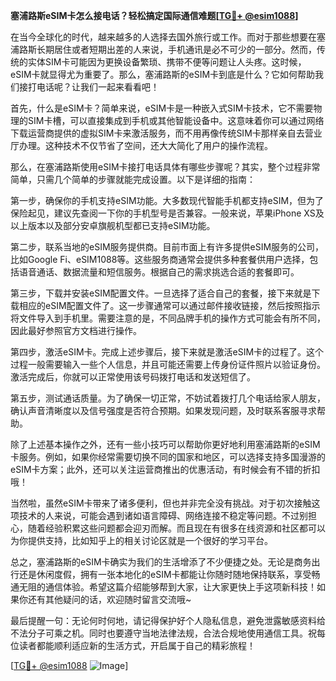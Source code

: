 **塞浦路斯eSIM卡怎么接电话？轻松搞定国际通信难题[[TG💪+ @esim1088](https://t.me/s/esim1088)]**

在当今全球化的时代，越来越多的人选择去国外旅行或工作。而对于那些想要在塞浦路斯长期居住或者短期出差的人来说，手机通讯是必不可少的一部分。然而，传统的实体SIM卡可能因为更换设备繁琐、携带不便等问题让人头疼。这时候，eSIM卡就显得尤为重要了。那么，塞浦路斯的eSIM卡到底是什么？它如何帮助我们接打电话呢？让我们一起来看看吧！

首先，什么是eSIM卡？简单来说，eSIM卡是一种嵌入式SIM卡技术，它不需要物理的SIM卡槽，可以直接集成到手机或其他智能设备中。这意味着你可以通过网络下载运营商提供的虚拟SIM卡来激活服务，而不用再像传统SIM卡那样亲自去营业厅办理。这种技术不仅节省了空间，还大大简化了用户的操作流程。

那么，在塞浦路斯使用eSIM卡接打电话具体有哪些步骤呢？其实，整个过程非常简单，只需几个简单的步骤就能完成设置。以下是详细的指南：

第一步，确保你的手机支持eSIM功能。大多数现代智能手机都支持eSIM，但为了保险起见，建议先查阅一下你的手机型号是否兼容。一般来说，苹果iPhone XS及以上版本以及部分安卓旗舰机型都已支持eSIM功能。

第二步，联系当地的eSIM服务提供商。目前市面上有许多提供eSIM服务的公司，比如Google Fi、eSIM1088等。这些服务商通常会提供多种套餐供用户选择，包括语音通话、数据流量和短信服务。根据自己的需求挑选合适的套餐即可。

第三步，下载并安装eSIM配置文件。一旦选择了适合自己的套餐，接下来就是下载相应的eSIM配置文件了。这一步骤通常可以通过邮件接收链接，然后按照指示将文件导入到手机里。需要注意的是，不同品牌手机的操作方式可能会有所不同，因此最好参照官方文档进行操作。

第四步，激活eSIM卡。完成上述步骤后，接下来就是激活eSIM卡的过程了。这个过程一般需要输入一些个人信息，并且可能还需要上传身份证件照片以验证身份。激活完成后，你就可以正常使用该号码拨打电话和发送短信了。

第五步，测试通话质量。为了确保一切正常，不妨试着拨打几个电话给家人朋友，确认声音清晰度以及信号强度是否符合预期。如果发现问题，及时联系客服寻求帮助。

除了上述基本操作之外，还有一些小技巧可以帮助你更好地利用塞浦路斯的eSIM卡服务。例如，如果你经常需要切换不同的国家和地区，可以选择支持多国漫游的eSIM卡方案；此外，还可以关注运营商推出的优惠活动，有时候会有不错的折扣哦！

当然啦，虽然eSIM卡带来了诸多便利，但也并非完全没有挑战。对于初次接触这项技术的人来说，可能会遇到诸如语言障碍、网络连接不稳定等问题。不过别担心，随着经验积累这些问题都会迎刃而解。而且现在有很多在线资源和社区都可以为你提供支持，比如知乎上的相关讨论区就是一个很好的学习平台。

总之，塞浦路斯的eSIM卡确实为我们的生活增添了不少便捷之处。无论是商务出行还是休闲度假，拥有一张本地化的eSIM卡都能让你随时随地保持联系，享受畅通无阻的通信体验。希望这篇介绍能够帮到大家，让大家更快上手这项新科技！如果你还有其他疑问的话，欢迎随时留言交流哦~

最后提醒一句：无论何时何地，请记得保护好个人隐私信息，避免泄露敏感资料给不法分子可乘之机。同时也要遵守当地法律法规，合法合规地使用通信工具。祝每位读者都能顺利适应新的生活方式，开启属于自己的精彩旅程！

[[TG💪+ @esim1088](https://t.me/s/esim1088) ![Image](https://i.postimg.cc/4NQfJmqS/Snipaste-2025-05-13-00-14-12.png)]